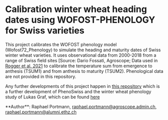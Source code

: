 # Calibration winter wheat heading dates using WOFOST-PHENOLOGY for Swiss varieties


This project calibrates the WOFOST phenology model (Wofost72_Phenology) to simulate the heading and maturity dates of Swiss winter wheat varieties. It uses observational data from 2000-2018 from a range of Swiss field sites \[Source: Dario Fossati, Agroscope; Data used in [Rogger et al. 2021](https://www.sciencedirect.com/science/article/pii/S1161030121001659) to calibrate the temperature sum from emergence to anthesis (TSUM1) and from anthesis to maturity (TSUM2). Phenological data are not provided in this repository.

Any further developments of this project happen in [this repository](https://github.com/raphael-portmann/winter_wheat_phenology) which is a further development of PhenoSwiss and the winter wheat phenology study of Lukas Graf, which can be found  [here](https://github.com/EOA-team/winter_wheat_phenology)

\*\*Author\*\*: Raphael Portmann, raphael.portmann@agroscope.admin.ch,  raphael.portmann@alumni.ethz.ch
